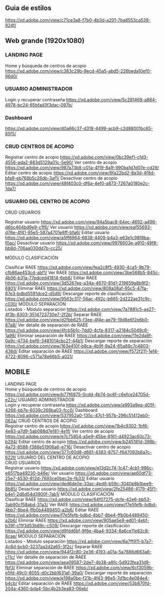 ## Guia de estilos

https://xd.adobe.com/view/c71ce3a8-f7b0-4b3d-a201-7ba8553ca539-924f/

## Web grande (1920x1080)

### LANDING PAGE	
Home y búsqueda de centros de acopio
https://xd.adobe.com/view/c383c29b-9ecd-45a5-abd5-226beda10ef0-96d0/

### USUARIO ADMINISTRADOR	
Login y recuperar contraseña
https://xd.adobe.com/view/5c281468-a884-4978-bc24-65bfad3f3dac-097b/

### Dashboard
https://xd.adobe.com/view/d0a66c37-d318-4499-acb9-c2d88001bc65-85f5/

### CRUD CENTROS DE ACOPIO	
Registrar centro de acopio	https://xd.adobe.com/view/0bc39ef1-cfd3-4556-ada2-883d5129a01c-5e90/
Ver centro de acopio	https://xd.adobe.com/view/987a73b8-c01a-4f19-8a1f-990ba1d7d07e-cd29/
Editar centro de acopio	https://xd.adobe.com/view/6fa22bd2-8a3d-4f8d-bfa9-eb768b5c26db-3af1/
Desactivar centro de acopio	https://xd.adobe.com/view/48f403c0-df6a-4ef0-a873-7267a0180e2c-1da7/

### USUARIO DEL CENTRO DE ACOPIO	

CRUD USUARIOS	

Registrar usuario	https://xd.adobe.com/view/94a5bac8-64ec-4692-a496-d6bc464bd9e9-c1f6/
Ver usuario	https://xd.adobe.com/view/eaf55693-d76e-4f41-95e5-587a4701e8ff-bfa6/
Editar usuario	https://xd.adobe.com/view/a5ff6964-6838-4409-b4a3-e63e1c98f8ba-f0ac/
Desactivar usuario	https://xd.adobe.com/view/9976603e-a910-49f8-bb8d-706aa030dd7b-cc25/

MÓDULO CLASIFICACIÓN	

Clasificar RAEE	https://xd.adobe.com/view/fea2c8f5-4930-4ca5-9b79-cfb86ae453cd-abf1/
Ver RAEE	https://xd.adobe.com/view/3be568b5-845c-4b56-b31a-77edced41814-6eb6/
Editar RAEE	https://xd.adobe.com/view/3d5267ee-a34a-4670-81d1-219659a8b9f2-6801/
Eliminar RAEE	https://xd.adobe.com/view/808a08af-95c5-47fa-87e3-bdbd5591dce2-d5d9/
Descargar reporte de clasificación	https://xd.adobe.com/view/9563c317-56ac-492c-b665-2d222ae31c9c-c030/
MÓDULO SEPARACIÓN	
Listados - Módulo separación	https://xd.adobe.com/view/7a7881c5-ae27-4f3b-8303-3514723730e7-2f2b/
Separar RAEE	https://xd.adobe.com/view/d2fbb625-f3ee-4f4e-ae79-19d8e6f2e6b0-87a8/
Ver detalle de separación de RAEE	https://xd.adobe.com/view/4fcb5b1c-7dd0-4cfa-8317-a2184c5049c6-1a98/
Eliminar separación de RAEE	https://xd.adobe.com/view/11e2da8f-0a9c-4734-bef6-3481014cbc21-44b1/
Descargar reporte de separación	https://xd.adobe.com/view/163e410f-b8ca-4b9f-9a24-65a88c7c4803-436d/
Editar separación de RAEE	https://xd.adobe.com/view/f572f211-1ef4-4722-8096-c571a78e66b5-a021/

## MOBILE

LANDING PAGE	
Home y búsqueda de centros de acopio	https://xd.adobe.com/view/b77f6875-0cdd-4b74-bc6f-c6efce24705d-e22c/
USUARIO ADMINISTRADOR	
Login y recuperar contraseña	https://xd.adobe.com/view/a993a9ea-d05f-4266-bb7e-6039c268ba03-fcc0/
Dashboard	https://xd.adobe.com/view/537952a0-135c-47c1-957b-296c51412eb0-062a/
CRUD CENTROS DE ACOPIO	
Registrar centro de acopio	https://xd.adobe.com/view/1b4c9302-1bf6-4e83-a7d9-5ab088d7ef81-4e1f/
Ver centro de acopio	https://xd.adobe.com/view/e7c75854-a5e9-45be-8161-d4923ac60c73-b294/
Editar centro de acopio	https://xd.adobe.com/view/b245181d-398b-4a73-8588-f386e51906a6-e716/
Desactivar centro de acopio	https://xd.adobe.com/view/377c60d8-d681-4383-8757-f647092b6a7c-622f/
USUARIO DEL CENTRO DE ACOPIO	
CRUD USUARIOS	
Registrar usuario	https://xd.adobe.com/view/e13d2c74-1c47-4cb1-986c-e6517ba49230-b46e/
Ver usuario	https://xd.adobe.com/view/ae60df73-25e7-4530-812d-7693ce0bec2e-fb33/
Editar usuario	https://xd.adobe.com/view/ded6de0e-33ac-4ed9-b59c-3040e8b1bee9-8b85/
Desactivar usuario	https://xd.adobe.com/view/2fe25486-4179-45f1-b4e1-2d6d54d3900f-7ab1/
MÓDULO CLASIFICACIÓN	
Clasificar RAEE	https://xd.adobe.com/view/64f07275-dcfe-42e6-bb53-3ab90c158abd-31a3/
Ver RAEE	https://xd.adobe.com/view/f7e5fefb-bdbd-4bb7-8be4-ffb0b4489450-a2b6/
Editar RAEE	https://xd.adobe.com/view/f7e5fefb-bdbd-4bb7-8be4-ffb0b4489450-a2b6/
Eliminar RAEE	https://xd.adobe.com/view/905ae5e9-ed01-4ebf-b39f-c11f3d53b89c-c509/
Descargar reporte de clasificación	https://xd.adobe.com/view/d9fdd6bf-9f6e-4ba4-9334-8a6ce11e82c8-8cae/
MÓDULO SEPARACIÓN	
Listados - Módulo separación	https://xd.adobe.com/view/6a7ff911-b7a7-4c8d-bcb0-3237aa2d2a65-3f2c/
Separar RAEE	https://xd.adobe.com/view/944f2c80-2e36-4193-a01a-5a7686d663a8-c11c/
Ver detalle de separación de RAEE	https://xd.adobe.com/view/aea09587-2de7-4b38-a6fc-5d923fea31d9-fbf3/
Eliminar separación de RAEE	https://xd.adobe.com/view/6cf3059b-e5fd-49c0-8055-d0c2bb1631af-39a0/
Descargar reporte de separación	https://xd.adobe.com/view/e198a0be-f21b-4f43-96e5-7d1bc4e084e4-b4cb/
Editar separación de RAEE	https://xd.adobe.com/view/53b870fd-204a-4360-bda4-5bc4b2b3ea83-06eb/

